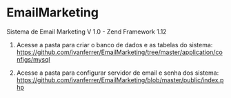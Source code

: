 # EmailMarketing
Sistema de Email Marketing V 1.0 - Zend Framework 1.12

1. Acesse a pasta para criar o banco de dados e as tabelas do sistema:
https://github.com/ivanferrer/EmailMarketing/tree/master/application/configs/mysql

2. Acesse a pasta para configurar servidor de email e senha dos sistema:
https://github.com/ivanferrer/EmailMarketing/blob/master/public/index.php

